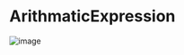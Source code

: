 # ArithmaticExpression

![image](https://user-images.githubusercontent.com/14144934/133921011-c819b061-e1df-48f7-ac28-3c73f2031d81.png)


